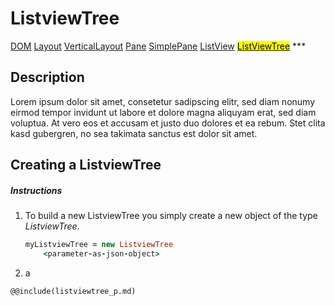 # ListviewTree
<span class="inheritance">
<a href="#Documentation/core/dom">DOM</a>
<a class="inheritance" href="#Documentation/elements/layout/layout">Layout</a>
<a class="inheritance" href="#Documentation/elements/layout/verticallayout">VerticalLayout</a>
<a class="inheritance" href="#Documentation/elements/pane/pane">Pane</a>
<a class="inheritance" href="#Documentation/elements/pane/simplepane">SimplePane</a>
<a class="inheritance" href="#Documentation/elements/listview/listview">ListView</a>
<a class="inheritance" href="#Documentation/elements/listview/listviewtree"><mark>ListViewTree</mark></a>
</span>
***

## Description
Lorem ipsum dolor sit amet, consetetur sadipscing elitr, sed diam nonumy eirmod tempor invidunt ut labore et dolore magna aliquyam erat, sed diam voluptua. At vero eos et accusam et justo duo dolores et ea rebum. Stet clita kasd gubergren, no sea takimata sanctus est  dolor sit amet.

## Creating a ListviewTree

##### Instructions

1. To build a new ListviewTree you simply create a new object of the type *ListviewTree*.
	```coffeescript
	myListviewTree = new ListviewTree
		<parameter-as-json-object>
	```
2. 
	a


```div-parameter
@@include(listviewtree_p.md)
```